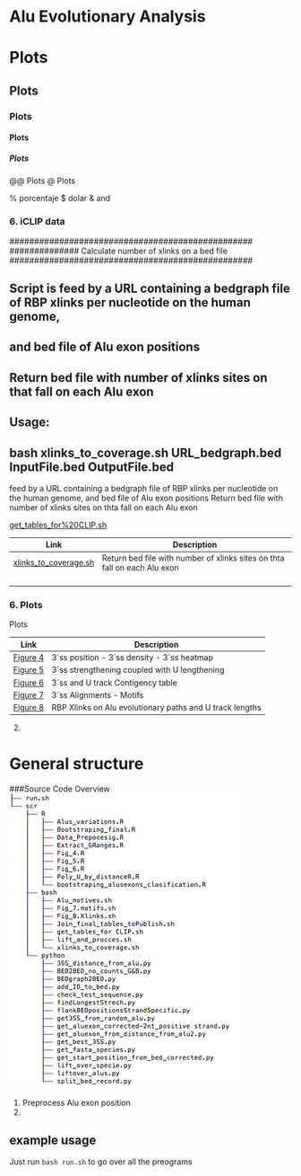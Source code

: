# Alu Evolutionary Analysis

# Plots
## Plots
### Plots
#### Plots
##### Plots
@@ Plots
@ Plots


% porcentaje
$ dolar
& and



### 6.  iCLIP data
#################################################
############## Calculate number of xlinks on a bed file
#################################################
##  Script is feed by a URL containing a bedgraph file of RBP xlinks per nucleotide on the human genome,
##  and bed file of Alu exon positions
##  Return bed file with number of xlinks sites on that fall on each Alu exon
##
##  Usage:
##          bash xlinks_to_coverage.sh URL_bedgraph.bed  InputFile.bed OutputFile.bed

feed by a URL containing a bedgraph file of RBP xlinks per nucleotide on the human genome,
and bed file of Alu exon positions
Return bed file with number of xlinks sites on thta fall on each Alu exon

[get_tables_for%20CLIP.sh](scr/bash/get_tables_for%20CLIP.sh)

|Link|Description|
|---|-----------|
|[ xlinks_to_coverage.sh ](scr/bash/xlinks_to_coverage.sh )| Return bed file with number of xlinks sites on thta fall on each Alu exon     |
|[  ](scr/bash/Fig_8.Xlinks.sh )|      |
|[  ](  )|      |
|[  ](  )|      |
|[  ](  )|      |




### 6.  Plots
  Plots

|Link|Description|
|---|-----------|
|[Figure 4](scr/R/Fig_4.R)| 3´ss position - 3´ss density - 3´ss heatmap     |
|[Figure 5](scr/R/Fig_5.R)| 3´ss strengthening coupled with U lengthening            |
|[Figure 6](scr/R/Fig_6.R)|      3´ss and U track Contigency table          |
|[Figure 7](scr/bash/Fig_8.Xlinks.sh)|       3´ss Alignments  - Motifs        |
|[Figure 8](scr/bash/Fig_7.motifs.sh)|      RBP Xlinks on Alu evolutionary paths and U track lengths      |








2.  

# General structure
###Source Code Overview
![module diagram](Structure.png "Source Code Overview")


1.  Preprocess Alu exon position
2.  



## example usage
Just run `bash run.sh` to go over all the preograms



